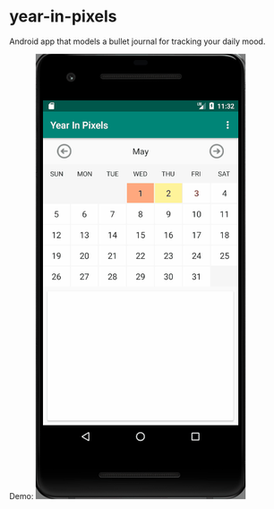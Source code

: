 # year-in-pixels
Android app that models a bullet journal for tracking your daily mood.

Demo:
![Demo of editing your mood for a given day](https://github.com/amylynncheng/year-in-pixels/blob/master/mood_demo.gif)
